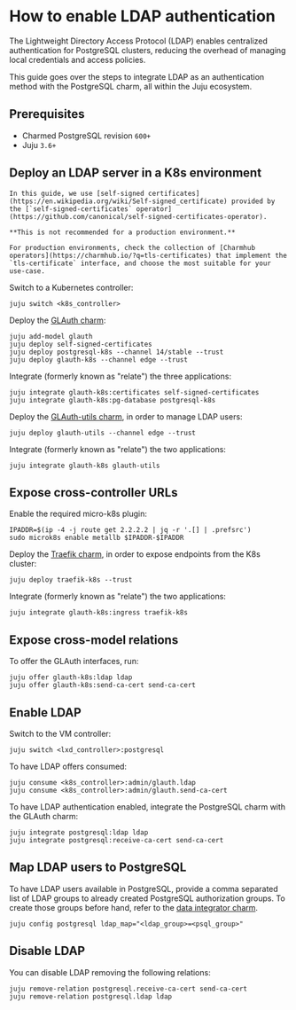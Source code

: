 # How to enable LDAP authentication

The Lightweight Directory Access Protocol (LDAP) enables centralized authentication for PostgreSQL clusters, reducing the overhead of managing local credentials and access policies.

This guide goes over the steps to integrate LDAP as an authentication method with the PostgreSQL charm, all within the Juju ecosystem.

## Prerequisites

* Charmed PostgreSQL revision `600+`
* Juju `3.6+`

## Deploy an LDAP server in a K8s environment

```{caution}
In this guide, we use [self-signed certificates](https://en.wikipedia.org/wiki/Self-signed_certificate) provided by the [`self-signed-certificates` operator](https://github.com/canonical/self-signed-certificates-operator). 

**This is not recommended for a production environment.**

For production environments, check the collection of [Charmhub operators](https://charmhub.io/?q=tls-certificates) that implement the `tls-certificate` interface, and choose the most suitable for your use-case.
```

Switch to a Kubernetes controller:

```text
juju switch <k8s_controller>
```

Deploy the [GLAuth charm](https://charmhub.io/glauth-k8s):

```text
juju add-model glauth
juju deploy self-signed-certificates
juju deploy postgresql-k8s --channel 14/stable --trust
juju deploy glauth-k8s --channel edge --trust
```

Integrate (formerly known as "relate") the three applications:

```text
juju integrate glauth-k8s:certificates self-signed-certificates
juju integrate glauth-k8s:pg-database postgresql-k8s
```

Deploy the [GLAuth-utils charm](https://charmhub.io/glauth-utils), in order to manage LDAP users:

```text
juju deploy glauth-utils --channel edge --trust
```

Integrate (formerly known as "relate") the two applications:

```text
juju integrate glauth-k8s glauth-utils
```

## Expose cross-controller URLs

Enable the required micro-k8s plugin:

```text
IPADDR=$(ip -4 -j route get 2.2.2.2 | jq -r '.[] | .prefsrc')
sudo microk8s enable metallb $IPADDR-$IPADDR
```

Deploy the [Traefik charm](https://charmhub.io/traefik-k8s), in order to expose endpoints from the K8s cluster:

```text
juju deploy traefik-k8s --trust
```

Integrate (formerly known as "relate") the two applications:

```text
juju integrate glauth-k8s:ingress traefik-k8s
```

## Expose cross-model relations

To offer the GLAuth interfaces, run:

```text
juju offer glauth-k8s:ldap ldap
juju offer glauth-k8s:send-ca-cert send-ca-cert
```

## Enable LDAP

Switch to the VM controller:

```text
juju switch <lxd_controller>:postgresql
```

To have LDAP offers consumed:

```text
juju consume <k8s_controller>:admin/glauth.ldap
juju consume <k8s_controller>:admin/glauth.send-ca-cert
```

To have LDAP authentication enabled, integrate the PostgreSQL charm with the GLAuth charm:

```text
juju integrate postgresql:ldap ldap
juju integrate postgresql:receive-ca-cert send-ca-cert
```

## Map LDAP users to PostgreSQL

To have LDAP users available in PostgreSQL, provide a comma separated list of LDAP groups to already created PostgreSQL authorization groups. To create those groups before hand, refer to the [data integrator charm](https://charmhub.io/data-integrator).

```text
juju config postgresql ldap_map="<ldap_group>=<psql_group>"
```

## Disable LDAP

You can disable LDAP removing the following relations:

```text
juju remove-relation postgresql.receive-ca-cert send-ca-cert
juju remove-relation postgresql.ldap ldap
```

